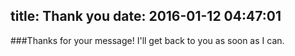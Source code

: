title: Thank you
date: 2016-01-12 04:47:01
---

###Thanks for your message! I'll get back to you as soon as I can.
